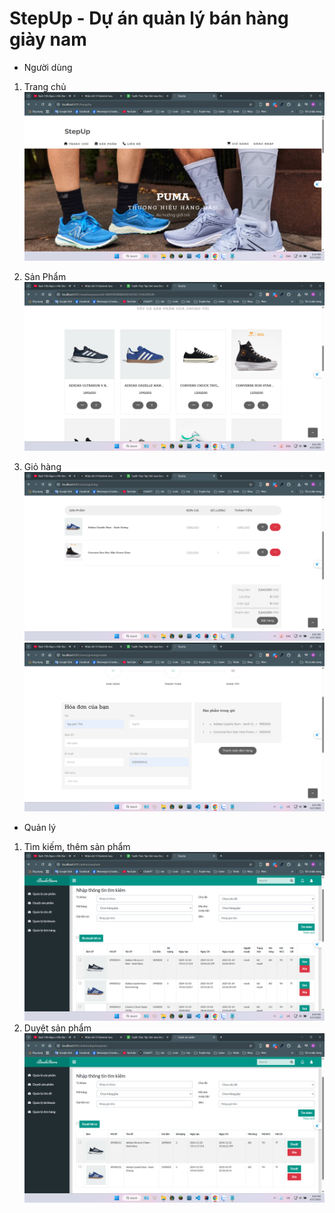 # StepUp - Dự án quản lý bán hàng giày nam

* Người dùng
1. Trang chủ
![img.png](img.png)

2. Sản Phẩm
![img_1.png](img_1.png)

3. Giỏ hàng
![img_2.png](img_2.png)
![img_3.png](img_3.png)

* Quản lý
1. Tìm kiếm, thêm sản phẩm
![img_4.png](img_4.png)
2. Duyệt sản phẩm
![img_5.png](img_5.png)